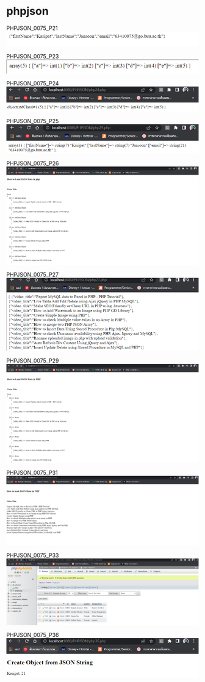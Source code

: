 # phpjson
PHPJSON_0075_P21
![alt text](https://github.com/kasipat456/phpjson/blob/main/Picture/php21.png)

PHPJSON_0075_P23
![alt text](https://github.com/kasipat456/phpjson/blob/main/Picture/php23.png)

PHPJSON_0075_P24
![alt text](https://github.com/kasipat456/phpjson/blob/main/Picture/php24.png)

PHPJSON_0075_P25
![alt text](https://github.com/kasipat456/phpjson/blob/main/Picture/php25.png)

PHPJSON_0075_P26
![alt text](https://github.com/kasipat456/phpjson/blob/main/Picture/php26.png)

PHPJSON_0075_P27
![alt text](https://github.com/kasipat456/phpjson/blob/main/Picture/php27.png)

PHPJSON_0075_P29
![alt text](https://github.com/kasipat456/phpjson/blob/main/Picture/php29.png)

PHPJSON_0075_P31
![alt text](https://github.com/kasipat456/phpjson/blob/main/Picture/php31.png)

PHPJSON_0075_P33
![alt text](https://github.com/kasipat456/phpjson/blob/main/Picture/php33.png)

PHPJSON_0075_P36
![alt text](https://github.com/kasipat456/phpjson/blob/main/Picture/php36.png)


